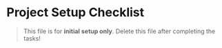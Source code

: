 # Project Setup Checklist

> This file is for **initial setup only**.
> Delete this file after completing the tasks!

